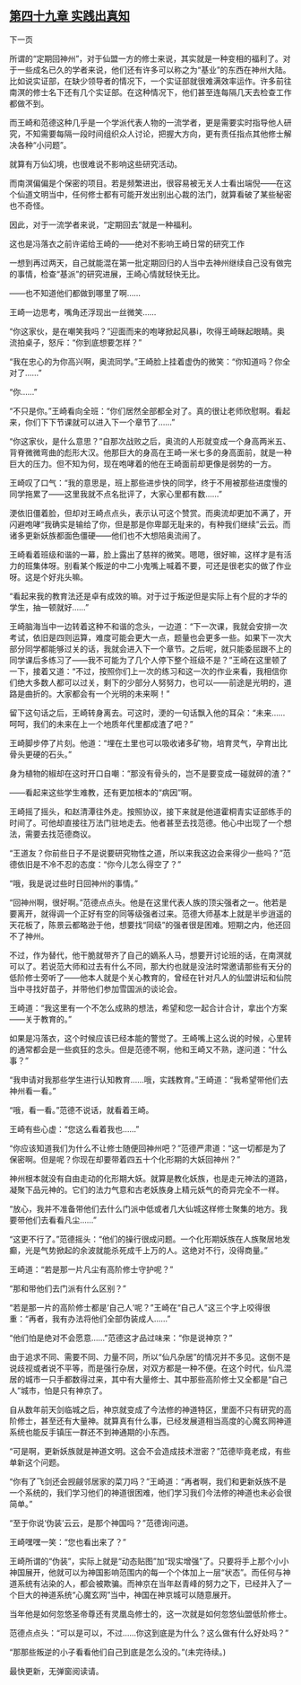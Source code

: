 ## [第四十九章 实践出真知](https://www.xxbiquge.com/11_11207/9124374.html)
﻿下一页

  所谓的“定期回神州”，对于仙盟一方的修士来说，其实就是一种变相的福利了。对于一些成名已久的学者来说，他们还有许多可以称之为“基业”的东西在神州大陆。比如说实证部，在缺少领导者的情况下，一个实证部就很难满效率运作。许多前往南溟的修士名下还有几个实证部。在这种情况下，他们甚至连每隔几天去检查工作都做不到。

  而王崎和范德这种几乎是一个学派代表人物的一流学者，更是需要实时指导他人研究，不知需要每隔一段时间组织众人讨论，把握大方向，更有责任指点其他修士解决各种“小问题”。

  就算有万仙幻境，也很难说不影响这些研究活动。

  而南溟偏偏是个保密的项目。若是频繁进出，很容易被无关人士看出端倪——在这个仙道文明当中，任何修士都有可能开发出别出心裁的法门，就算看破了某些秘密也不奇怪。

  因此，对于一流学者来说，“定期回去”就是一种福利。

  这也是冯落衣之前许诺给王崎的——绝对不影响王崎日常的研究工作

  一想到再过两天，自己就能混在第一批定期回归的人当中去神州继续自己没有做完的事情，检查“基派”的研究进展，王崎心情就轻快无比。

  ——也不知道他们都做到哪里了啊……

  王崎一边思考，嘴角还浮现出一丝微笑……

  “你这家伙，是在嘲笑我吗？”迎面而来的咆哮掀起风暴i，吹得王崎眯起眼睛。奥流拍桌子，怒斥：“你到底想要怎样？”

  “我在忠心的为你高兴啊，奥流同学。”王崎脸上挂着虚伪的微笑：“你知道吗？你全对了……”

  “你……”

  “不只是你。”王崎看向全班：“你们居然全部都全对了。真的很让老师欣慰啊。看起来，你们下下节课就可以进入下一个章节了……”

  “你这家伙，是什么意思？”自那次战败之后，奥流的人形就变成一个身高两米五、背脊微微弯曲的彪形大汉。他那巨大的身高在王崎一米七多的身高面前，就是一种巨大的压力。但不知为何，现在咆哮着的他在王崎面前却更像是弱势的一方。

  王崎叹了口气：“我的意思是，班上那些进步快的同学，终于不用被那些进度慢的同学拖累了——这里我就不点名批评了，大家心里都有数……”

  浭依旧僵着脸，但却对王崎点点头，表示认可这个赞赏。而奥流却更加不满了，开闪避咆哮“我确实是输给了你，但是那是你卑鄙无耻来的，有种我们继续”云云。而诸多更新妖族都面色僵硬——他们也不大想陪奥流闹了。

  王崎看着班级和谐的一幕，脸上露出了慈祥的微笑。嗯嗯，很好嘛，这样才是有活力的班集体呀。别看某个叛逆的中二小鬼嘴上喊着不要，可还是很老实的做了作业呀。这是个好兆头嘛。

  “看起来我的教育法还是卓有成效的嘛。对于过于叛逆但是实际上有个屁的才华的学生，抽一顿就好……”

  王崎脑海当中一边转着这种不和谐的念头，一边道：“下一次课，我就会安排一次考试，依旧是四则运算，难度可能会更大一点，题量也会更多一些。如果下一次大部分同学都能够过关的话，我就会进入下一个章节。之后呢，就只能委屈跟不上的同学课后多练习了——我不可能为了几个人停下整个班级不是？”王崎在这里顿了一下，接着又道：“不过，按照你们上一次的练习和这一次的作业来看，我相信你们绝大多数人都可以过关，剩下的少部分人努努力，也可以——前途是光明的，道路是曲折的。大家都会有一个光明的未来啊！”

  留下这句话之后，王崎转身离去。可这时，浭的一句话飘入他的耳朵：“未来……呵呵，我们的未来在上一个地质年代里都成渣了吧？”

  王崎脚步停了片刻。他道：“埋在土里也可以吸收诸多矿物，培育灵气，孕育出比骨头更硬的石头。”

  身为植物的椒却在这时开口自嘲：“那没有骨头的，岂不是要变成一碰就碎的渣？”

  ——看起来这些学生难教，还有更加根本的“病因”啊。

  王崎摇了摇头，和赵清潭往外走。按照协议，接下来就是他道霍桐青实证部练手的时间了。可他却直接往万法门驻地走去。他者甚至去找范德。他心中出现了一个想法，需要去找范德商议。

  “王道友？你前些日子不是说要研究物性之道，所以来我这边会来得少一些吗？”范德依旧是不冷不忍的态度：“你今儿怎么得空了？”

  “哦，我是说过些时日回神州的事情。”

  “回神州啊，很好啊。”范德点点头。他是在这里代表人族的顶尖强者之一。他若是要离开，就得调一个正好有空的同等级强者过来。范德大师基本上就是半步逍遥的天花板了，陈景云都略逊于他，想要找“同级”的强者很是困难。短期之内，他还回不了神州。

  不过，作为替代，他干脆就带齐了自己的嫡系人马，想要开讨论班的话，在南溟就可以了。若说范大师和过去有什么不同，那大约也就是没法时常邀请那些有天分的低阶修士旁听了——他本人就是个关心教育的，曾经在针对凡人的仙盟讲坛和仙院当中寻找好苗子，并带他们参加雪国派的谈论会。

  王崎道：“我这里有一个不怎么成熟的想法，希望和您一起合计合计，拿出个方案——关于教育的。”

  如果是冯落衣，这个时候应该已经本能的警觉了。王崎嘴上这么说的时候，心里转的通常都会是一些疯狂的念头。但是范德不啊，他和王崎又不熟，遂问道：“什么事？”

  “我申请对我那些学生进行认知教育……哦，实践教育。”王崎道：“我希望带他们去神州看一看。”

  “哦，看一看。”范德不说话，就看着王崎。

  王崎有些心虚：“您这么看着我也……”

  “你应该知道我们为什么不让修士随便回神州吧？”范德严肃道：“这一切都是为了保密啊。但是呢？你现在却要带着四五十个化形期的大妖回神州？”

  神州根本就没有自由走动的化形期大妖。就算是教化妖族，也是走元神法的道路，凝聚下品元神的。它们的法力气意和古老妖族身上精元妖气的奇异完全不一样。

  “放心，我并不准备带他们去什么门派中低或者几大仙城这样修士聚集的地方。我要带他们去看看凡尘……”

  “这更不行了。”范德摇头：“他们的操行很成问题。一个化形期妖族在人族聚居地发癫，光是气势掀起的余波就能杀死成千上万的人。这绝对不行，没得商量。”

  王崎道：“若是那一片凡尘有高阶修士守护呢？”

  “那和带他们去门派有什么区别？”

  “若是那一片的高阶修士都是‘自己人’呢？”王崎在“自己人”这三个字上咬得很重：“再者，我有办法将他们全部伪装成人……”

  “他们怕是绝对不会愿意……”范德这才品过味来：“你是说神京？”

  由于追求不同、需要不同、力量不同，所以“仙凡杂居”的情况并不多见。这倒不是说歧视或者说不平等，而是强行杂居，对双方都是一种不便。在这个时代，仙凡混居的城市一只手都数得过来，其中有大量修士、其中那些高阶修士又全都是“自己人”城市，怕是只有神京了。

  自从数年前天剑临城之后，神京就变成了今法修的神道特区，里面不只有研究的高阶修士，甚至还有大量神。就算真有什么事，已经发展道相当高度的心魔玄网神道系统也能反手镇压一群还不到神通期的小东西。

  “可是啊，更新妖族就是神道文明。这会不会造成技术泄密？”范德毕竟老成，有些单新这个问题。

  “你有了飞剑还会觊觎邻居家的菜刀吗？”王崎道：“再者啊，我们和更新妖族不是一个系统的，我们学习他们的神道很困难，他们学习我们今法修的神道也未必会很简单。”

  “至于你说‘伪装’云云，是那个神国吗？”范德询问道。

  王崎嘿嘿一笑：“您也看出来了？”

  王崎所谓的“伪装”，实际上就是“动态贴图”加“现实增强”了。只要将手上那个小小神国展开，他就可以为神国影响范围内的每一个个体加上一层“状态”。而任何与神道系统有沾染的人，都会被欺骗。而神京在当年赵青峰的努力之下，已经并入了一个巨大的神道系统“心魔玄网”当中，神国在神京城可以随意展开。

  当年他是如何忽悠圣帝尊还有灵凰岛修士的，这一次就是如何忽悠仙盟低阶修士。

  范德点点头：“可以是可以，不过……你这到底是为什么？这么做有什么好处吗？”

  “那那些叛逆的小子看看他们自己到底是怎么没的。”(未完待续。)

  最快更新，无弹窗阅读请。
